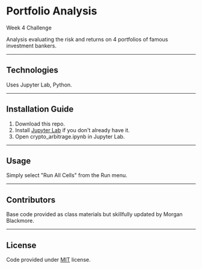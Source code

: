 # Portfolio Analysis
Week 4 Challenge

Analysis evaluating the risk and returns on 4 portfolios of famous investment bankers.

---

## Technologies  
Uses Jupyter Lab, Python.  

---  

## Installation Guide  
1. Download this repo.  
2. Install [Jupyter Lab](https://jupyterlab.readthedocs.io/en/stable/getting_started/installation.html) if you don't already have it.  
3.  Open crypto_arbitrage.ipynb in Jupyter Lab.  

---  

## Usage  
Simply select "Run All Cells" from the Run menu.  

---  

## Contributors  
Base code provided as class materials but skillfully updated by Morgan Blackmore.  

---  

## License  
Code provided under [MIT](https://mit-license.org/) license.
